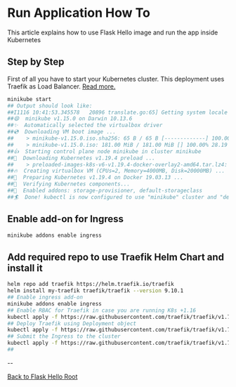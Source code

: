 # Run Application How To

This article explains how to use Flask Hello image and run the app inside Kubernetes

## Step by Step

First of all you have to start your Kubernetes cluster.
This deployment uses Traefik as Load Balancer. [Read more.](https://doc.traefik.io/traefik/v1.7/user-guide/kubernetes/)

```bash
minikube start
## Output should look like:
##I1116 10:41:53.345578   20896 translate.go:65] Getting system locale failed: Could not detect Language
##😄  minikube v1.15.0 on Darwin 10.13.6
##✨  Automatically selected the virtualbox driver
##💿  Downloading VM boot image ...
##    > minikube-v1.15.0.iso.sha256: 65 B / 65 B [-------------] 100.00% ? p/s 0s
##    > minikube-v1.15.0.iso: 181.00 MiB / 181.00 MiB [] 100.00% 28.19 MiB p/s 7s
##👍  Starting control plane node minikube in cluster minikube
##💾  Downloading Kubernetes v1.19.4 preload ...
##    > preloaded-images-k8s-v6-v1.19.4-docker-overlay2-amd64.tar.lz4: 486.35 MiB
##🔥  Creating virtualbox VM (CPUs=2, Memory=4000MB, Disk=20000MB) ...
##🐳  Preparing Kubernetes v1.19.4 on Docker 19.03.13 ...
##🔎  Verifying Kubernetes components...
##🌟  Enabled addons: storage-provisioner, default-storageclass
##🏄  Done! kubectl is now configured to use "minikube" cluster and "default" namespace by default
```

## Enable add-on for Ingress
```bash
minikube addons enable ingress
```

## Add required repo to use Traefik Helm Chart and install it
```bash
helm repo add traefik https://helm.traefik.io/traefik
helm install my-traefik traefik/traefik --version 9.10.1
## Enable ingress add-on
minikube addons enable ingress
## Enable RBAC for Traefik in case you are running K8s +1.16
kubectl apply -f https://raw.githubusercontent.com/traefik/traefik/v1.7/examples/k8s/traefik-rbac.yaml
## Deploy Traefik using Deployment object
kubectl apply -f https://raw.githubusercontent.com/traefik/traefik/v1.7/examples/k8s/traefik-deployment.yaml
## Submit the Ingress to the cluster
kubectl apply -f https://raw.githubusercontent.com/traefik/traefik/v1.7/examples/k8s/ui.yaml
## 

```

--

[Back to Flask Hello Root](./flaskhello.md)
